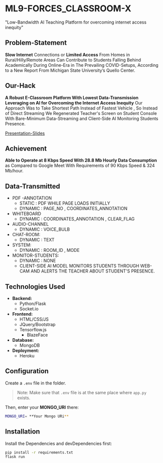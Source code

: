 # ML9-FORCES_CLASSROOM-X
"Low-Bandwidth AI Teaching Platform for overcoming internet access inequity"

## Problem-Statement
**Slow Internet** Connections or **Limited Access** From Homes in Rural/Hilly/Remote Areas Can Contribute to Students Falling Behind Academically During Online-Era in The Prevailing COVID-Setups, According to a New Report From Michigan State University’s Quello Center.

## Our-Hack
**A Robust E-Classroom Platform With Lowest Data-Transmission Leveraging on AI for Overcoming the Internet Access Inequity**
Our Approach Was to Take Shortest Path Instead of Fastest Vehicle , So Instead of Direct Streaming We Regenerated Teacher's Screen on Student Console With Bare-Minimum Data-Streaming and Client-Side AI Monitoring Students Presence.

[Presentation-Slides](https://www.canva.com/design/DAEo8kwPtWA/tBKAYxaME1bK1KaY4bfaOA/view?utm_content=DAEo8kwPtWA&utm_campaign=designshare&utm_medium=link&utm_source=publishpresent)

## Achievement
**Able to Operate at 8 Kbps Speed With 28.8 Mb Hourly Data Consumption** as Compared to Google Meet With Requirements of 90 Kbps Speed & 324 Mb/hour.

## Data-Transmitted
- PDF -ANNOTATION
    - STATIC : PDF WHILE PAGE LOADS INITIALLY
    - DYNAMIC : PAGE_NO , COORDINATES_ANNOTATION
- WHITEBOARD
    - DYNAMIC : COORDINATES_ANNOTATION , CLEAR_FLAG
- AUDIO-CHANNEL
    - DYNAMIC : VOICE_BULB
- CHAT-ROOM:
    - DYNAMIC : TEXT
- SYSTEM:
    - DYNAMIC : ROOM_ID , MODE
- MONITOR-STUDENTS:
    - DYNAMIC : NONE
    - CLIENT-SIDE AI MODEL MONITORS STUDENTS THROUGH WEB-CAM AND ALERTS THE TEACHER ABOUT STUDENT'S PRESENCE.

## Technologies Used
- **Backend:**
    - Python/Flask
    - Socket.io
- **Frontend:**
    - HTML/CSS/JS
    - JQuery/Bootstrap
    - Tensorflow.js
        - BlazeFace
- **Database:**
    - MongoDB
- **Deployment:**
    - Heroku

## Configuration
Create a `.env` file in the folder.
>Note: Make sure that `.env` file is at the same place where `app.py` exists.

Then, enter your **MONGO_URI** there:
```sh
MONGO_URI= **Your Mongo URi**
```

## Installation
Install the Dependencies and devDependencies first:

```sh
pip install -r requirements.txt
flask run
```
